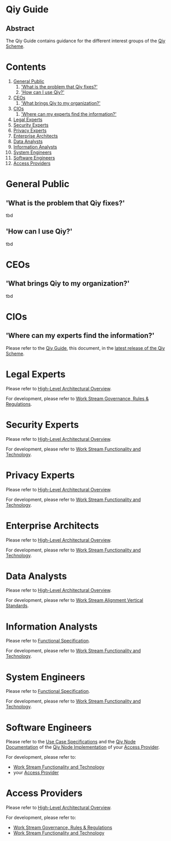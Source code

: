 # Qiy Guide

## Abstract

The Qiy Guide contains guidance for the different interest groups of the [Qiy Scheme](Definitions.md#qiy-scheme).

# Contents


1. [General Public](#general-public)
	1. ['What is the problem that Qiy fixes?'](#what-is-the-problem-that-qiy-fixes)
	1. ['How can I use Qiy?'](#how-can-i-use-qiy)
1. [CEOs](#ceos)
	1. ['What brings Qiy to my organization?'](#what-brings-qiy-to-my-organization)
1. [CIOs](#cios)
	1. ['Where can my experts find the information?'](#where-can-my-experts-find-the-information)
1. [Legal Experts](#legal-experts)
1. [Security Experts](#security-experts)
1. [Privacy Experts](#privacy-experts)
1. [Enterprise Architects](#enterprise-architects)
1. [Data Analysts](#data-analysts)
1. [Information Analysts](#information-analysts)
1. [System Engineers](#system-engineers)
1. [Software Engineers](#software-engineers)
1. [Access Providers](#access-providers)

# General Public

## 'What is the problem that Qiy fixes?'
tbd

## 'How can I use Qiy?'
tbd

# CEOs

## 'What brings Qiy to my organization?'
tbd

# CIOs

## 'Where can my experts find the information?'
Please refer to the [Qiy Guide](Qiy%20Guide.md), this document, in the [latest release of the Qiy Scheme](https://github.com/qiyfoundation/Qiy-Scheme/releases).


# Legal Experts

Please refer to [High-Level Architectural Overview](High-Level%20Architectural%20Overview.md).

For development, please refer to [Work Stream Governance, Rules & Regulations](https://github.com/qiyfoundation/Qiy-Scheme/projects/3).


# Security Experts

Please refer to [High-Level Architectural Overview](High-Level%20Architectural%20Overview.md).

For development, please refer to [Work Stream Functionality and Technology](https://github.com/qiyfoundation/Qiy-Scheme/projects/2).


# Privacy Experts

Please refer to [High-Level Architectural Overview](High-Level%20Architectural%20Overview.md).

For development, please refer to [Work Stream Functionality and Technology](https://github.com/qiyfoundation/Qiy-Scheme/projects/2).


# Enterprise Architects

Please refer to [High-Level Architectural Overview](High-Level%20Architectural%20Overview.md).

For development, please refer to [Work Stream Functionality and Technology](https://github.com/qiyfoundation/Qiy-Scheme/projects/2).


# Data Analysts

Please refer to [High-Level Architectural Overview](High-Level%20Architectural%20Overview.md).

For development, please refer to [Work Stream Alignment Vertical Standards](https://github.com/qiyfoundation/Qiy-Scheme/projects/5).


# Information Analysts

Please refer to [Functional Specification](Functional%20Specification.md).

For development, please refer to [Work Stream Functionality and Technology](https://github.com/qiyfoundation/Qiy-Scheme/projects/2).


# System Engineers

Please refer to [Functional Specification](Functional%20Specification.md).

For development, please refer to [Work Stream Functionality and Technology](https://github.com/qiyfoundation/Qiy-Scheme/projects/2).


# Software Engineers

Please refer to the [Use Case Specifications](Definitions.md#use-case-specifications) and the [Qiy Node Documentation](Definitions.md#qiy-node-documentation) of the [Qiy Node Implementation](Definitions.md#qiy-node-implementation) of your [Access Provider](Definitions.md#access-provider).

For development, please refer to:
* [Work Stream Functionality and Technology](https://github.com/qiyfoundation/Qiy-Scheme/projects/2) 
* your [Access Provider](Definitions.md#access-provider)


# Access Providers

Please refer to [High-Level Architectural Overview](High-Level%20Architectural%20Overview.md).

For development, please refer to:
* [Work Stream Governance, Rules & Regulations](https://github.com/qiyfoundation/Qiy-Scheme/projects/3)
* [Work Stream Functionality and Technology](https://github.com/qiyfoundation/Qiy-Scheme/projects/2)

